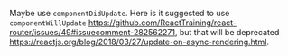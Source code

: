 Maybe use `componentDidUpdate`. Here is it suggested to use `componentWillUpdate` https://github.com/ReactTraining/react-router/issues/49#issuecomment-282562271, but that will be deprecated https://reactjs.org/blog/2018/03/27/update-on-async-rendering.html.